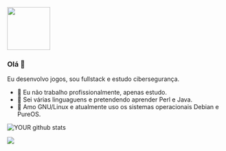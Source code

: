 <img src="https://avatars.githubusercontent.com/u/82615245?s=400&u=74dbb76ad49845708b8b8f72affde26f219efd14&v=4" width="100">

### Olá 👋
Eu desenvolvo jogos, sou fullstack e estudo cibersegurança.
- 🔭 Eu não trabalho profissionalmente, apenas estudo.
- 🌱 Sei várias linguaguens e pretendendo aprender Perl e Java.
- 🐧 Amo GNU/Linux e atualmente uso os sistemas operacionais Debian e PureOS.

![YOUR github stats](https://github-readme-stats.vercel.app/api?username=ryanricharlison)

[<img src = "https://img.shields.io/badge/instagram-%23E4405F.svg?&style=for-the-badge&logo=instagram&logoColor=white">](https://www.instagram.com/_ryanricharlison/)

